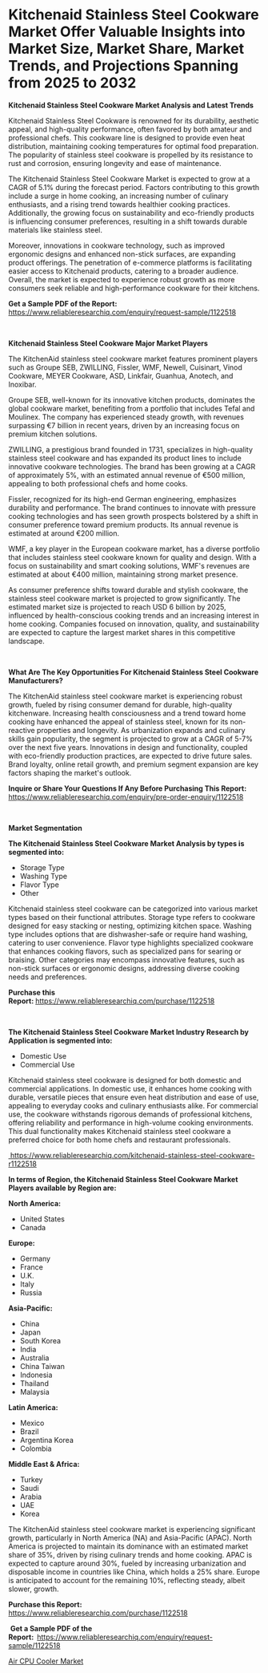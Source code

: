 <p><h1>Kitchenaid Stainless Steel Cookware Market Offer Valuable Insights into Market Size, Market Share, Market Trends, and Projections Spanning from 2025 to 2032</h1></p><p><strong>Kitchenaid Stainless Steel Cookware Market Analysis and Latest Trends</strong></p>
<p><p>Kitchenaid Stainless Steel Cookware is renowned for its durability, aesthetic appeal, and high-quality performance, often favored by both amateur and professional chefs. This cookware line is designed to provide even heat distribution, maintaining cooking temperatures for optimal food preparation. The popularity of stainless steel cookware is propelled by its resistance to rust and corrosion, ensuring longevity and ease of maintenance.</p><p>The Kitchenaid Stainless Steel Cookware Market is expected to grow at a CAGR of 5.1% during the forecast period. Factors contributing to this growth include a surge in home cooking, an increasing number of culinary enthusiasts, and a rising trend towards healthier cooking practices. Additionally, the growing focus on sustainability and eco-friendly products is influencing consumer preferences, resulting in a shift towards durable materials like stainless steel.</p><p>Moreover, innovations in cookware technology, such as improved ergonomic designs and enhanced non-stick surfaces, are expanding product offerings. The penetration of e-commerce platforms is facilitating easier access to Kitchenaid products, catering to a broader audience. Overall, the market is expected to experience robust growth as more consumers seek reliable and high-performance cookware for their kitchens.</p></p>
<p><strong>Get a Sample PDF of the Report:&nbsp;</strong> <a href="https://www.reliableresearchiq.com/enquiry/request-sample/1122518?utm_campaign=2042&utm_medium=2&utm_source=Github&utm_content=ia&utm_term=08022025&utm_id=kitchenaid-stainless-steel-cookware">https://www.reliableresearchiq.com/enquiry/request-sample/1122518</a></p>
<p>&nbsp;</p>
<p><strong>Kitchenaid Stainless Steel Cookware Major Market Players</strong></p>
<p><p>The KitchenAid stainless steel cookware market features prominent players such as Groupe SEB, ZWILLING, Fissler, WMF, Newell, Cuisinart, Vinod Cookware, MEYER Cookware, ASD, Linkfair, Guanhua, Anotech, and Inoxibar. </p><p>Groupe SEB, well-known for its innovative kitchen products, dominates the global cookware market, benefiting from a portfolio that includes Tefal and Moulinex. The company has experienced steady growth, with revenues surpassing €7 billion in recent years, driven by an increasing focus on premium kitchen solutions.</p><p>ZWILLING, a prestigious brand founded in 1731, specializes in high-quality stainless steel cookware and has expanded its product lines to include innovative cookware technologies. The brand has been growing at a CAGR of approximately 5%, with an estimated annual revenue of €500 million, appealing to both professional chefs and home cooks.</p><p>Fissler, recognized for its high-end German engineering, emphasizes durability and performance. The brand continues to innovate with pressure cooking technologies and has seen growth prospects bolstered by a shift in consumer preference toward premium products. Its annual revenue is estimated at around €200 million.</p><p>WMF, a key player in the European cookware market, has a diverse portfolio that includes stainless steel cookware known for quality and design. With a focus on sustainability and smart cooking solutions, WMF's revenues are estimated at about €400 million, maintaining strong market presence.</p><p>As consumer preference shifts toward durable and stylish cookware, the stainless steel cookware market is projected to grow significantly. The estimated market size is projected to reach USD 6 billion by 2025, influenced by health-conscious cooking trends and an increasing interest in home cooking. Companies focused on innovation, quality, and sustainability are expected to capture the largest market shares in this competitive landscape.</p></p>
<p>&nbsp;</p>
<p><strong>What Are The Key Opportunities For Kitchenaid Stainless Steel Cookware Manufacturers?</strong></p>
<p><p>The KitchenAid stainless steel cookware market is experiencing robust growth, fueled by rising consumer demand for durable, high-quality kitchenware. Increasing health consciousness and a trend toward home cooking have enhanced the appeal of stainless steel, known for its non-reactive properties and longevity. As urbanization expands and culinary skills gain popularity, the segment is projected to grow at a CAGR of 5-7% over the next five years. Innovations in design and functionality, coupled with eco-friendly production practices, are expected to drive future sales. Brand loyalty, online retail growth, and premium segment expansion are key factors shaping the market's outlook.</p></p>
<p><strong>Inquire or Share Your Questions If Any Before Purchasing This Report:</strong> <a href="https://www.reliableresearchiq.com/enquiry/pre-order-enquiry/1122518?utm_campaign=2042&utm_medium=2&utm_source=Github&utm_content=ia&utm_term=08022025&utm_id=kitchenaid-stainless-steel-cookware">https://www.reliableresearchiq.com/enquiry/pre-order-enquiry/1122518</a></p>
<p>&nbsp;</p>
<p><strong>Market Segmentation</strong></p>
<p><strong>The Kitchenaid Stainless Steel Cookware Market Analysis by types is segmented into:</strong></p>
<p><ul><li>Storage Type</li><li>Washing Type</li><li>Flavor Type</li><li>Other</li></ul></p>
<p><p>Kitchenaid stainless steel cookware can be categorized into various market types based on their functional attributes. Storage type refers to cookware designed for easy stacking or nesting, optimizing kitchen space. Washing type includes options that are dishwasher-safe or require hand washing, catering to user convenience. Flavor type highlights specialized cookware that enhances cooking flavors, such as specialized pans for searing or braising. Other categories may encompass innovative features, such as non-stick surfaces or ergonomic designs, addressing diverse cooking needs and preferences.</p></p>
<p><strong>Purchase this Report:&nbsp;</strong><a href="https://www.reliableresearchiq.com/purchase/1122518?utm_campaign=2042&utm_medium=2&utm_source=Github&utm_content=ia&utm_term=08022025&utm_id=kitchenaid-stainless-steel-cookware">https://www.reliableresearchiq.com/purchase/1122518</a></p>
<p>&nbsp;</p>
<p><strong>The Kitchenaid Stainless Steel Cookware Market Industry Research by Application is segmented into:</strong></p>
<p><ul><li>Domestic Use</li><li>Commercial Use</li></ul></p>
<p><p>Kitchenaid stainless steel cookware is designed for both domestic and commercial applications. In domestic use, it enhances home cooking with durable, versatile pieces that ensure even heat distribution and ease of use, appealing to everyday cooks and culinary enthusiasts alike. For commercial use, the cookware withstands rigorous demands of professional kitchens, offering reliability and performance in high-volume cooking environments. This dual functionality makes Kitchenaid stainless steel cookware a preferred choice for both home chefs and restaurant professionals.</p></p>
<p><a href="https://www.reliableresearchiq.com/kitchenaid-stainless-steel-cookware-r1122518?utm_campaign=2042&utm_medium=2&utm_source=Github&utm_content=ia&utm_term=08022025&utm_id=kitchenaid-stainless-steel-cookware">&nbsp;https://www.reliableresearchiq.com/kitchenaid-stainless-steel-cookware-r1122518</a></p>
<p><strong>In terms of Region, the Kitchenaid Stainless Steel Cookware Market Players available by Region are:</strong></p>
<p>
    <p> <strong> North America: </strong>
        <ul>
            <li>United States</li>
            <li>Canada</li>
        </ul>
        </p> 
    <p> <strong> Europe: </strong>
        <ul>
            <li>Germany</li>
            <li>France</li>
            <li>U.K.</li>
            <li>Italy</li>
            <li>Russia</li>
        </ul>
        </p> 
    <p> <strong> Asia-Pacific: </strong>
        <ul>
            <li>China</li>
            <li>Japan</li>
            <li>South Korea</li>
            <li>India</li>
            <li>Australia</li>
            <li>China Taiwan</li>
            <li>Indonesia</li>
            <li>Thailand</li>
            <li>Malaysia</li>
        </ul>
        </p> 
    <p> <strong> Latin America: </strong>
        <ul>
            <li>Mexico</li>
            <li>Brazil</li>
            <li>Argentina Korea</li>
            <li>Colombia</li>
        </ul>
        </p> 
    <p> <strong> Middle East & Africa: </strong>
        <ul>
            <li>Turkey</li>
            <li>Saudi</li>
            <li>Arabia</li>
            <li>UAE</li>
            <li>Korea</li>
        </ul>
    </p>
    </p>
<p><p>The KitchenAid stainless steel cookware market is experiencing significant growth, particularly in North America (NA) and Asia-Pacific (APAC). North America is projected to maintain its dominance with an estimated market share of 35%, driven by rising culinary trends and home cooking. APAC is expected to capture around 30%, fueled by increasing urbanization and disposable income in countries like China, which holds a 25% share. Europe is anticipated to account for the remaining 10%, reflecting steady, albeit slower, growth.</p></p>
<p><strong>Purchase this Report: </strong><a href="https://www.reliableresearchiq.com/purchase/1122518?utm_campaign=2042&utm_medium=2&utm_source=Github&utm_content=ia&utm_term=08022025&utm_id=kitchenaid-stainless-steel-cookware">https://www.reliableresearchiq.com/purchase/1122518</a></p>
<p>&nbsp;<strong>Get a Sample PDF of the Report:&nbsp;&nbsp;</strong><a href="https://www.reliableresearchiq.com/enquiry/request-sample/1122518?utm_campaign=2042&utm_medium=2&utm_source=Github&utm_content=ia&utm_term=08022025&utm_id=kitchenaid-stainless-steel-cookware">https://www.reliableresearchiq.com/enquiry/request-sample/1122518</a></p>
<p><strong></strong></p>
<p><p><a href="https://github.com/rodinayygacklezi/Market-Research-Report-List-1/blob/main/air-cpu-cooler-market.md?utm_campaign=2042&utm_medium=2&utm_source=Github&utm_content=ia&utm_term=08022025&utm_id=kitchenaid-stainless-steel-cookware">Air CPU Cooler Market</a></p></p>